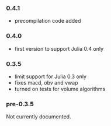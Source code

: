 ### 0.4.1

* precompilation code added

### 0.4.0

* first version to support Julia 0.4 only

### 0.3.5

* limit support for Julia 0.3 only
* fixes macd, obv and vwap
* turned on tests for volume algorithms

### pre-0.3.5

Not currently documented.
